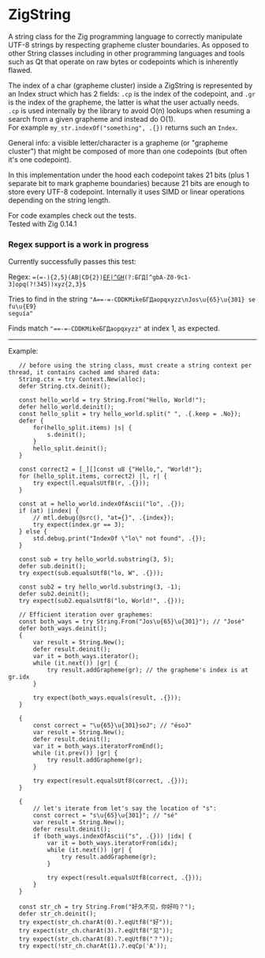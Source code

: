 # ZigString
A string class for the Zig programming language to correctly manipulate UTF-8 strings
by respecting grapheme cluster boundaries. As opposed to other String classes including
in other programming languages and tools such as Qt that operate on raw bytes or codepoints which is inherently flawed.
<p/>
The index of a char (grapheme cluster) inside a ZigString is represented by an Index struct which has 2 fields:
<code>.cp</code> is the index of the codepoint, and <code>.gr</code> is the index of the grapheme,
the latter is what the user actually needs.<br/>
<code>.cp</code> is used internally by the library
to avoid O(n) lookups when resuming a search from a given grapheme and instead do O(1).
<br/>
For example <code>my_str.indexOf("something", .{})</code> returns such an <code>Index</code>.

<p/>
General info: a visible letter/character is a grapheme (or "grapheme cluster") that might
 be composed of more than one codepoints (but often it's one codepoint).
<p/>
In this implementation under the hood each codepoint takes 21 bits (plus 1 separate bit to
 mark grapheme boundaries) because 21 bits are enough to store every UTF-8 codepoint.
Internally it uses SIMD or linear operations depending on the string length.

<p/>
For code examples check out the tests.
<br/>
Tested with Zig 0.14.1


### Regex support is a work in progress
Currently successfully passes this test:

Regex: <code>=(=-){2,5}(AB|CD{2})[EF|^GH](?<ClientName>\w+)(?:БГД[^gbA-Z0-9c1-3]opq(?!345))xyz{2,3}$</code>

Tries to find in the string <code>"A==-=-CDDKMikeБГДaopqxyzz\nJos\u{65}\u{301} se fu\u{E9} seguía"</code>

Finds match <code>"==-=-CDDKMikeБГДaopqxyzz"</code> at index 1, as expected.


---

Example:<br/>
 
 ```zig
    // before using the string class, must create a string context per thread, it contains cached amd shared data:
    String.ctx = try Context.New(alloc);
    defer String.ctx.deinit();

    const hello_world = try String.From("Hello, World!");
    defer hello_world.deinit();
    const hello_split = try hello_world.split(" ", .{.keep = .No});
    defer {
        for(hello_split.items) |s| {
            s.deinit();
        }
        hello_split.deinit();
    }

    const correct2 = [_][]const u8 {"Hello,", "World!"};
    for (hello_split.items, correct2) |l, r| {
        try expect(l.equalsUtf8(r, .{}));
    }

    const at = hello_world.indexOfAscii("lo", .{});
    if (at) |index| {
        // mtl.debug(@src(), "at={}", .{index});
        try expect(index.gr == 3);
    } else {
        std.debug.print("IndexOf \"lo\" not found", .{});
    }

    const sub = try hello_world.substring(3, 5);
    defer sub.deinit();
    try expect(sub.equalsUtf8("lo, W", .{}));

    const sub2 = try hello_world.substring(3, -1);
    defer sub2.deinit();
    try expect(sub2.equalsUtf8("lo, World!", .{}));
    
    // Efficient iteration over graphemes:
    const both_ways = try String.From("Jos\u{65}\u{301}"); // "José"
    defer both_ways.deinit();
    {
        var result = String.New();
        defer result.deinit();
        var it = both_ways.iterator();
        while (it.next()) |gr| {
            try result.addGrapheme(gr); // the grapheme's index is at gr.idx
        }
        
        try expect(both_ways.equals(result, .{}));
    }
    
    {
        const correct = "\u{65}\u{301}soJ"; // "ésoJ"
        var result = String.New();
        defer result.deinit();
        var it = both_ways.iteratorFromEnd();
        while (it.prev()) |gr| {
            try result.addGrapheme(gr);
        }
        
        try expect(result.equalsUtf8(correct, .{}));
    }

    {
        // let's iterate from let's say the location of "s":
        const correct = "s\u{65}\u{301}"; // "sé"
        var result = String.New();
        defer result.deinit();
        if (both_ways.indexOfAscii("s", .{})) |idx| {
            var it = both_ways.iteratorFrom(idx);
            while (it.next()) |gr| {
                try result.addGrapheme(gr);
            }
            
            try expect(result.equalsUtf8(correct, .{}));
        }
    }

    const str_ch = try String.From("好久不见，你好吗？");
    defer str_ch.deinit();
    try expect(str_ch.charAt(0).?.eqUtf8("好"));
    try expect(str_ch.charAt(3).?.eqUtf8("见"));
    try expect(str_ch.charAt(8).?.eqUtf8("？"));
    try expect(!str_ch.charAt(1).?.eqCp('A'));

```

